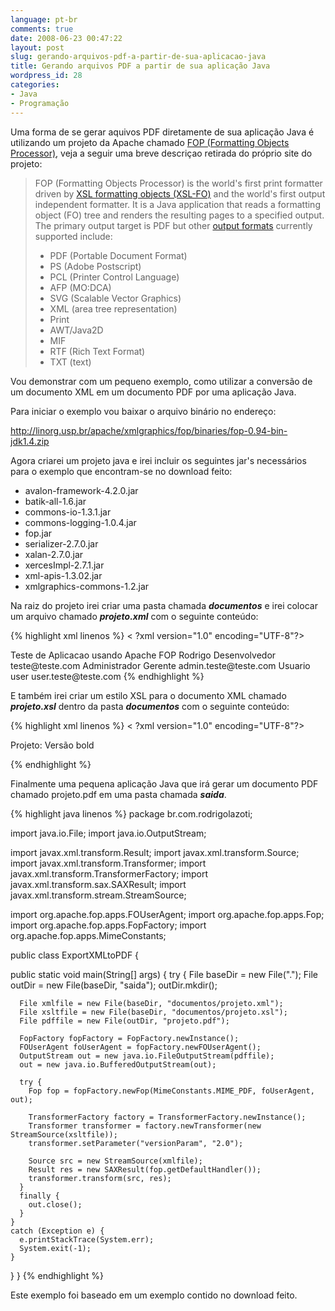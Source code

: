 ```yaml
---
language: pt-br
comments: true
date: 2008-06-23 00:47:22
layout: post
slug: gerando-arquivos-pdf-a-partir-de-sua-aplicacao-java
title: Gerando arquivos PDF a partir de sua aplicação Java
wordpress_id: 28
categories:
- Java
- Programação
---
```


Uma forma de se gerar aquivos PDF diretamente de sua aplicação Java é utilizando um projeto da Apache chamado <a href="http://xmlgraphics.apache.org/fop/index.html" target="_blank">FOP (Formatting Objects Processor)</a>, veja a seguir uma breve descriçao retirada do próprio site do projeto:
<blockquote>FOP (Formatting Objects Processor) is the world's first print formatter driven by <a href="http://www.w3.org/TR/xsl/">XSL formatting objects (XSL-FO)</a> and the world's first output independent formatter. It is a Java application that reads a formatting object (FO) tree and renders the resulting pages to a specified output. The primary output target is PDF but other <a href="http://xmlgraphics.apache.org/fop/output.html">output formats</a> currently supported include:
<ul>
  <li>PDF (Portable Document Format)</li>
  <li>PS (Adobe Postscript)</li>
  <li>PCL (Printer Control Language)</li>
  <li>AFP (MO:DCA)</li>
  <li>SVG (Scalable Vector Graphics)</li>
  <li>XML (area tree representation)</li>
  <li>Print</li>
  <li>AWT/Java2D</li>
  <li>MIF</li>
  <li>RTF (Rich Text Format)</li>
  <li>TXT (text)</li>
</ul>
</blockquote>
Vou demonstrar com um pequeno exemplo, como utilizar a conversão de um documento XML em um documento PDF por uma aplicação Java.

Para iniciar o exemplo vou baixar o arquivo binário no endereço:

<a href="http://linorg.usp.br/apache/xmlgraphics/fop/binaries/fop-0.94-bin-jdk1.4.zip" target="_blank">http://linorg.usp.br/apache/xmlgraphics/fop/binaries/fop-0.94-bin-jdk1.4.zip</a>

Agora criarei um projeto java e irei incluir os seguintes jar's necessários para o exemplo que encontram-se no download feito:
<ul>
  <li>avalon-framework-4.2.0.jar</li>
  <li>batik-all-1.6.jar</li>
  <li>commons-io-1.3.1.jar</li>
  <li>commons-logging-1.0.4.jar</li>
  <li>fop.jar</li>
  <li>serializer-2.7.0.jar</li>
  <li>xalan-2.7.0.jar</li>
  <li>xercesImpl-2.7.1.jar</li>
  <li>xml-apis-1.3.02.jar</li>
  <li>xmlgraphics-commons-1.2.jar</li>
</ul>
Na raiz do projeto irei criar uma pasta chamada <em><strong>documentos</strong></em> e irei colocar um arquivo chamado <strong><em>projeto.xml</em></strong> com o seguinte conteúdo:

{% highlight xml linenos %}
< ?xml version="1.0" encoding="UTF-8"?>
<!-- $Id$ -->
<projeto>
  <nomeprojeto>Teste de Aplicacao usando Apache FOP</nomeprojeto>
  <membro>
    <nome>Rodrigo</nome>
    <funcao>Desenvolvedor</funcao>
    <email>teste@teste.com</email>
  </membro>
  <membro>
    <nome>Administrador</nome>
    <funcao>Gerente</funcao>
    <email>admin.teste@teste.com</email>
  </membro>
  <membro>
    <nome>Usuario</nome>
    <funcao>user</funcao>
    <email>user.teste@teste.com</email>
  </membro>
</projeto>
{% endhighlight %}

E também irei criar um estilo XSL para o documento XML chamado <strong><em>projeto.xsl</em></strong> dentro da pasta <em><strong>documentos</strong></em> com o seguinte conteúdo:

{% highlight xml linenos %}
< ?xml version="1.0" encoding="UTF-8"?>
<!-- $Id$ -->
<xsl :stylesheet version="1.1" xmlns:xsl="http://www.w3.org/1999/XSL/Transform" xmlns:fo="http://www.w3.org/1999/XSL/Format" exclude-result-prefixes="fo">
  <xsl :output method="xml" version="1.0" omit-xml-declaration="no" indent="yes"/>
  <xsl :param name="versionParam" select="'1.0'"/>
  <!-- ========================= -->
  <!-- elemento principal: projeto           -->
  <!-- ========================= -->
</xsl>
<xsl :template match="projeto">
  <fo :root xmlns:fo="http://www.w3.org/1999/XSL/Format"></fo>
  <fo :layout-master-set></fo>
  <fo :simple-page-master master-name="simpleA4" page-height="29.7cm" page-width="21cm" margin-top="2cm" margin-bottom="2cm" margin-left="2cm" margin-right="2cm">
    <fo :region-body/>
  </fo>
  <fo :page-sequence master-reference="simpleA4"></fo>
  <fo :flow flow-name="xsl-region-body"></fo>
  <fo :block font-size="16pt" font-weight="bold" space-after="5mm">Projeto: <xsl :value-of select="nomeprojeto"/></fo>
  <fo :block font-size="12pt" space-after="5mm">Versão <xsl :value-of select="$versionParam"/></fo>
  <fo :block font-size="10pt"></fo>
  <fo :table table-layout="fixed" width="100%" border-collapse="separate">
    <fo :table-column column-width="4cm"/>
    <fo :table-column column-width="4cm"/>
    <fo :table-column column-width="5cm"/>
  </fo>
  <fo :table-body>
    <xsl :apply-templates select="membro"/>
  </fo>
</xsl>

<!-- ========================= -->
<!-- elemento filho: membro               -->
<!-- ========================= -->
<xsl :template match="membro">
  <fo :table-row>
    <xsl :if test="function = 'lead'"></xsl>
    <xsl :attribute name="font-weight">bold</xsl>
  </fo>
</xsl>

<fo :table-cell></fo>
<fo :block>
  <xsl :value-of select="nome"/>
</fo>

<fo :table-cell></fo>
<fo :block>
  <xsl :value-of select="funcao"/>
</fo>

<fo :table-cell></fo>
<fo :block>
  <xsl :value-of select="email"/>
</fo>
{% endhighlight %}

Finalmente uma pequena aplicação Java que irá gerar um documento PDF chamado projeto.pdf em uma pasta chamada <em><strong>saida</strong></em>.

{% highlight java linenos %}
package br.com.rodrigolazoti;

import java.io.File;
import java.io.OutputStream;

import javax.xml.transform.Result;
import javax.xml.transform.Source;
import javax.xml.transform.Transformer;
import javax.xml.transform.TransformerFactory;
import javax.xml.transform.sax.SAXResult;
import javax.xml.transform.stream.StreamSource;

import org.apache.fop.apps.FOUserAgent;
import org.apache.fop.apps.Fop;
import org.apache.fop.apps.FopFactory;
import org.apache.fop.apps.MimeConstants;

public class ExportXMLtoPDF {

  public static void main(String[] args) {
    try {
      File baseDir = new File(".");
      File outDir = new File(baseDir, "saida");
      outDir.mkdir();

      File xmlfile = new File(baseDir, "documentos/projeto.xml");
      File xsltfile = new File(baseDir, "documentos/projeto.xsl");
      File pdffile = new File(outDir, "projeto.pdf");

      FopFactory fopFactory = FopFactory.newInstance();
      FOUserAgent foUserAgent = fopFactory.newFOUserAgent();
      OutputStream out = new java.io.FileOutputStream(pdffile);
      out = new java.io.BufferedOutputStream(out);

      try {
        Fop fop = fopFactory.newFop(MimeConstants.MIME_PDF, foUserAgent, out);

        TransformerFactory factory = TransformerFactory.newInstance();
        Transformer transformer = factory.newTransformer(new StreamSource(xsltfile));
        transformer.setParameter("versionParam", "2.0");

        Source src = new StreamSource(xmlfile);
        Result res = new SAXResult(fop.getDefaultHandler());
        transformer.transform(src, res);
      }
      finally {
        out.close();
      }
    }
    catch (Exception e) {
      e.printStackTrace(System.err);
      System.exit(-1);
    }
  }
}
{% endhighlight %}

Este exemplo foi baseado em um exemplo contido no download feito.